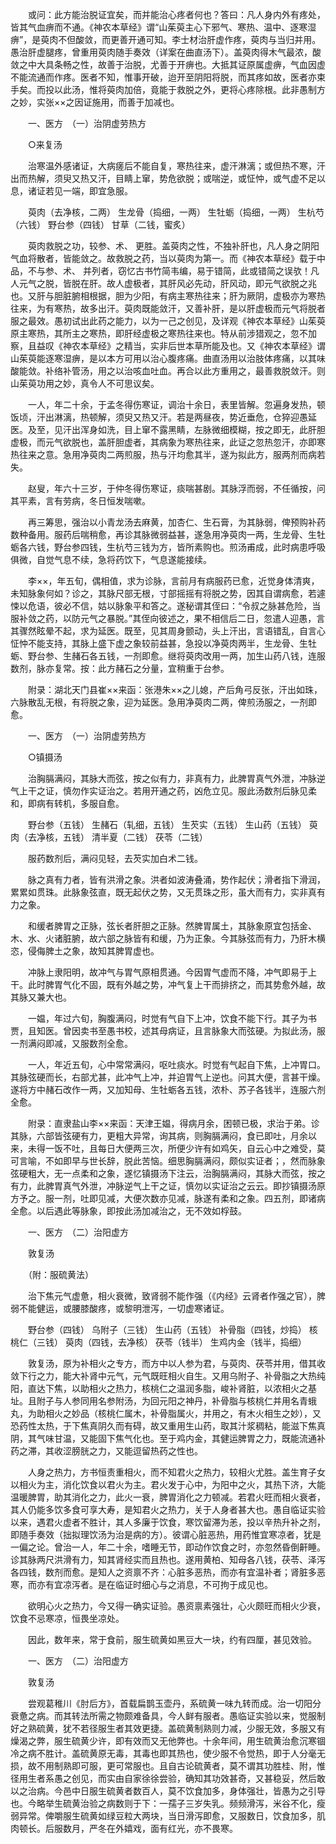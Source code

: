 <!-- { "loadSidebar": true } -->
　　或问：此方能治脱证宜矣，而并能治心疼者何也？答曰：凡人身内外有疼处，皆其气血痹而不通。《神农本草经》谓“山茱萸主心下邪气、寒热、温中、逐寒湿痹”，是萸肉不但酸敛，而更善开通可知。李士材治肝虚作疼，萸肉与当归并用。愚治肝虚腿疼，曾重用萸肉随手奏效（详案在曲直汤下）。盖萸肉得木气最浓，酸敛之中大具条畅之性，故善于治脱，尤善于开痹也。大抵其证原属虚痹，气血因虚不能流通而作疼。医者不知，惟事开破，迨开至阴阳将脱，而其疼如故，医者亦束手矣。而投以此汤，惟将萸肉加倍，竟能于救脱之外，更将心疼除根。此非愚制方之妙，实张××之因证施用，而善于加减也。

　　一、医方　（一）治阴虚劳热方

　　○来复汤

　　治寒温外感诸证，大病瘥后不能自复，寒热往来，虚汗淋漓；或但热不寒，汗出而热解，须臾又热又汗，目睛上窜，势危欲脱；或喘逆，或怔忡，或气虚不足以息，诸证若见一端，即宜急服。

　　萸肉（去净核，二两） 生龙骨（捣细，一两） 生牡蛎（捣细，一两） 生杭芍（六钱） 野台参（四钱） 甘草（二钱，蜜炙）

　　萸肉救脱之功，较参、术、 更胜。盖萸肉之性，不独补肝也，凡人身之阴阳气血将散者，皆能敛之。故救脱之药，当以萸肉为第一。而《神农本草经》载于中品，不与参、术、 并列者，窃忆古书竹简韦编，易于错简，此或错简之误欤！凡人元气之脱，皆脱在肝。故人虚极者，其肝风必先动，肝风动，即元气欲脱之兆也。又肝与胆脏腑相根据，胆为少阳，有病主寒热往来；肝为厥阴，虚极亦为寒热往来，为有寒热，故多出汗。萸肉既能敛汗，又善补肝，是以肝虚极而元气将脱者服之最效。愚初试出此药之能力，以为一己之创见，及详观《神农本草经》山茱萸原主寒热，其所主之寒热，即肝经虚极之寒热往来也。特从前涉猎观之，忽不加察，且益叹《神农本草经》之精当，实非后世本草所能及也。又《神农本草经》谓山茱萸能逐寒湿痹，是以本方可用以治心腹疼痛。曲直汤用以治肢体疼痛，以其味酸能敛。补络补管汤，用之以治咳血吐血。再合以此方重用之，最善救脱敛汗。则山茱萸功用之妙，真令人不可思议矣。

　　一人，年二十余，于孟冬得伤寒证，调治十余日，表里皆解。忽遍身发热，顿饭顷，汗出淋漓，热顿解，须臾又热又汗。若是两昼夜，势近垂危，仓猝迎愚延医。及至，见汗出浑身如洗，目上窜不露黑睛，左脉微细模糊，按之即无，此肝胆虚极，而元气欲脱也，盖肝胆虚者，其病象为寒热往来，此证之忽热忽汗，亦即寒热往来之意。急用净萸肉二两煎服，热与汗均愈其半，遂为拟此方，服两剂而病若失。

　　赵叟，年六十三岁，于仲冬得伤寒证，痰喘甚剧。其脉浮而弱，不任循按，问其平素，言有劳病，冬日恒发喘嗽。

　　再三筹思，强治以小青龙汤去麻黄，加杏仁、生石膏，为其脉弱，俾预购补药数种备用。服药后喘稍愈，再诊其脉微弱益甚，遂急用净萸肉一两，生龙骨、生牡蛎各六钱，野台参四钱，生杭芍三钱为方，皆所素购也。煎汤甫成，此时病患呼吸俱微，自觉气息不续，急将药饮下，气息遂能接续。

　　李××，年五旬，偶相值，求为诊脉，言前月有病服药已愈，近觉身体清爽，未知脉象何如？诊之，其脉尺部无根，寸部摇摇有将脱之势，因其自谓病愈，若遽悚以危语，彼必不信，姑以脉象平和答之。遂秘谓其侄曰：“令叔之脉甚危险，当服补敛之药，以防元气之暴脱。”其侄向彼述之，果不相信后二日，忽遣人迎愚，言其骤然眩晕不起，求为延医。既至，见其周身颤动，头上汗出，言语错乱，自言心怔忡不能支持，其脉上盛下虚之象较前益甚，急投以净萸肉两半，生龙骨、生牡蛎、野台参、生赭石各五钱，一剂即愈。继将萸肉改用一两，加生山药八钱，连服数剂，脉亦复常。按：此方赭石之分量，宜稍重于台参。

　　附录：湖北天门县崔××来函：张港朱××之儿媳，产后角弓反张，汗出如珠，六脉散乱无根，有将脱之象，迎为延医。急用净萸肉二两，俾煎汤服之，一剂即愈。

　　一、医方　（一）治阴虚劳热方

　　○镇摄汤

　　治胸膈满闷，其脉大而弦，按之似有力，非真有力，此脾胃真气外泄，冲脉逆气上干之证，慎勿作实证治之。若用开通之药，凶危立见。服此汤数剂后脉见柔和，即病有转机，多服自愈。

　　野台参（五钱） 生赭石（轧细，五钱） 生芡实（五钱） 生山药（五钱） 萸肉（去净核，五钱） 清半夏（二钱） 茯苓（二钱）

　　服药数剂后，满闷见轻，去芡实加白术二钱。

　　脉之真有力者，皆有洪滑之象。洪者如波涛叠涌，势作起伏；滑者指下滑润，累累如贯珠。此脉象弦直，既无起伏之势，又无贯珠之形，虽大而有力，实非真有力之象。

　　和缓者脾胃之正脉，弦长者肝胆之正脉。然脾胃属土，其脉象原宜包括金、木、水、火诸脏腑，故六部之脉皆有和缓，乃为正象。今其脉弦而有力，乃肝木横恣，侵侮脾土之象，故知其脾胃虚也。

　　冲脉上隶阳明，故冲气与胃气原相贯通。今因胃气虚而不降，冲气即易于上干。此时脾胃气化不固，既有外越之势，冲气复上干而排挤之，而其势愈外越，故其脉又兼大也。

　　一媪，年过六旬，胸腹满闷，时觉有气自下上冲，饮食不能下行。其子为书贾，且知医。曾因卖书至愚书校，述其母病证，且言脉象大而弦硬。为拟此汤，服一剂满闷即减，又服数剂全愈。

　　一人，年近五旬，心中常常满闷，呕吐痰水。时觉有气起自下焦，上冲胃口。其脉弦硬而长，右部尤甚，此冲气上冲，并迫胃气上逆也。问其大便，言甚干燥。遂将方中赭石改作一两，又加知母、生牡蛎各五钱，浓朴、苏子各钱半，连服六剂全愈。

　　附录：直隶盐山李××来函：天津王媪，得病月余，困顿已极，求治于弟。诊其脉，六部皆弦硬有力，更粗大异常，询其病，则胸膈满闷，食已即吐，月余以来，未得一饭不吐，且每日大便两三次，所便少许有如鸡矢，自云心中之难受，莫可言喻，不如即早与世长辞，脱此苦恼。细思胸膈满闷，颇似实证者；，然而脉象弦硬粗大，无一点柔和之象，遂忆镇摄汤下注云，治胸膈满闷，其脉大而弦，按之有力，此脾胃真气外泄，冲脉逆气上干之证，慎勿以实证治之云云。即抄镇摄汤原方予之。服一剂，吐即见减，大便次数亦见减，脉遂有柔和之象。四五剂，即诸病全愈。以后遇此等脉象，即按此汤加减治之，无不效如桴鼓。

　　一、医方　（二）治阳虚方

　　敦复汤

　　（附：服硫黄法）

　　治下焦元气虚惫，相火衰微，致肾弱不能作强（《内经》云肾者作强之官），脾弱不能健运，或腰膝酸疼，或黎明泄泻，一切虚寒诸证。

　　野台参（四钱） 乌附子（三钱） 生山药（五钱） 补骨脂（四钱，炒捣） 核桃仁（三钱） 萸肉（四钱，去净核） 茯苓（钱半） 生鸡内金（钱半，捣细）

　　敦复汤，原为补相火之专方，而方中以人参为君，与萸肉、茯苓并用，借其收敛下行之力，能大补肾中元气，元气既旺相火自生。又用乌附子、补骨脂之大热纯阳，直达下焦，以助相火之热力，核桃仁之温润多脂，峻补肾脏，以浓相火之基址。且附子与人参同用名参附汤，为回元阳之神丹，补骨脂与核桃仁并用名青蛾丸，为助相火之妙品（核桃仁属木，补骨脂属火，并用之，有木火相生之妙），又恐药性太热，于下焦真阴久而有碍，故又重用生山药，取其汁浆稠粘，能滋下焦真阴，其气味甘温，又能固下焦气化也。至于鸡内金，其健运脾胃之力，既能流通补药之滞，其收涩膀胱之力，又能逗留热药之性也。

　　人身之热力，方书恒责重相火，而不知君火之热力，较相火尤胜。盖生育子女以相火为主，消化饮食以君火为主。君火发于心中，为阳中之火，其热下济，大能温暖脾胃，助其消化之力，此火一衰，脾胃消化之力顿减。若君火旺而相火衰者，其人仍能多饮多食可享大寿，是知君火之热力，关于人身者甚大也。愚自临证实验以来，遇君火虚者不胜计，其人多廉于饮食，寒饮留滞为恙，投以辛热升补之剂，即随手奏效（拙拟理饮汤为治是病的方）。彼谓心脏恶热，用药惟宜寒凉者，犹是一偏之论。曾治一人，年二十余，嗜睡无节，即动作饮食之时，亦忽然昏倒鼾睡。诊其脉两尺洪滑有力，知其肾经实而且热也。遂用黄柏、知母各八钱，茯苓、泽泻各四钱，数剂而愈。是知人之资禀不齐：心脏多恶热，而亦有宜温补者；肾脏多恶寒，而亦有宜凉泻者。是在临证时细心与之消息，不可拘于成见也。

　　欲明心火之热力，今又得一确实证验。愚资禀素强壮，心火颇旺而相火少衰，饮食不忌寒凉，恒畏坐凉处。

　　因此，数年来，常于食前，服生硫黄如黑豆大一块，约有四厘，甚见效验。

　　一、医方　（二）治阳虚方

　　敦复汤

　　尝观葛稚川《肘后方》，首载扁鹊玉壶丹，系硫黄一味九转而成。治一切阳分衰惫之病。而其转法所需之物颇难备具，今人鲜有服者。愚临证实验以来，觉服制好之熟硫黄，犹不若径服生者其效更捷。盖硫黄制熟则力减，少服无效，多服又有燥渴之弊，服生硫黄少许，即有效而又无他弊也。十余年间，用生硫黄治愈沉寒锢冷之病不胜计。盖硫黄原无毒，其毒也即其热也，使少服不令觉热，即于人分毫无损，故不用制熟即可服，更可常服也。且自古论硫黄者，莫不谓其功胜桂、附，惟径用生者系愚之创见，而实由自家徐徐尝验，确知其功效甚奇，又甚稳妥，然后敢以之治病。今邑中日服生硫黄者数百人，莫不饮食加多，身体强壮，皆愚为之引导也。今略举生硫黄治验之病数则于下：一孺子三岁失乳。频频滑泻，米谷不化，瘦弱异常。俾嚼服生硫黄如绿豆粒大两块，当日滑泻即愈，又服数日，饮食加多，肌肉顿长。后服数月，严冬在外嬉戏，面有红光，亦不畏寒。

